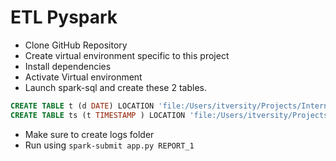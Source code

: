 # ETL Pyspark

* Clone GitHub Repository
* Create virtual environment specific to this project
* Install dependencies
* Activate Virtual environment
* Launch spark-sql and create these 2 tables.
```sql
CREATE TABLE t (d DATE) LOCATION 'file:/Users/itversity/Projects/Internal/etl-pyspark/t';
CREATE TABLE ts (t TIMESTAMP ) LOCATION 'file:/Users/itversity/Projects/Internal/etl-pyspark/ts';
```
* Make sure to create logs folder
* Run using `spark-submit app.py REPORT_1`